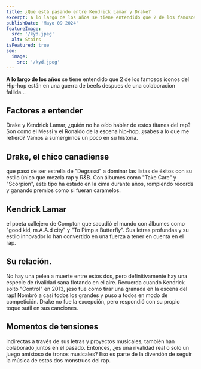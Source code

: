 ```yaml
---
title: ¿Que está pasando entre Kendrick Lamar y Drake?
excerpt: A lo largo de los años se tiene entendido que 2 de los famosos iconos del Hip-hop están en una guerra de beefs despues de una colaboracion fallida...
publishDate: 'Mayo 09 2024'
featureImage:
  src: '/kyd.jpeg'
  alt: Stairs
isFeatured: true
seo:
  image:
    src: '/kyd.jpeg'
---
```


**A lo largo de los años** se tiene entendido que 2 de los famosos iconos del Hip-hop están en una guerra de beefs despues de una colaboracion fallida...

## Factores a entender 

Drake y Kendrick Lamar, ¿quién no ha oído hablar de estos titanes del rap? Son como el Messi y el Ronaldo de la escena hip-hop, ¿sabes a lo que me refiero? Vamos a sumergirnos un poco en su historia.

## Drake, el chico canadiense
 que pasó de ser estrella de "Degrassi" a dominar las listas de éxitos con su estilo único que mezcla rap y R&B. Con álbumes como "Take Care" y "Scorpion", este tipo ha estado en la cima durante años, rompiendo récords y ganando premios como si fueran caramelos.

## Kendrick Lamar

 el poeta callejero de Compton que sacudió el mundo con álbumes como "good kid, m.A.A.d city" y "To Pimp a Butterfly". Sus letras profundas y su estilo innovador lo han convertido en una fuerza a tener en cuenta en el rap.

## Su relación. 
No hay una pelea a muerte entre estos dos, pero definitivamente hay una especie de rivalidad sana flotando en el aire. Recuerda cuando Kendrick soltó "Control" en 2013, ¡eso fue como tirar una granada en la escena del rap! Nombró a casi todos los grandes y puso a todos en modo de competición. Drake no fue la excepción, pero respondió con su propio toque sutil en sus canciones.
## Momentos de tensiones 

indirectas a través de sus letras y proyectos musicales, también han colaborado juntos en el pasado. Entonces, ¿es una rivalidad real o solo un juego amistoso de tronos musicales? Eso es parte de la diversión de seguir la música de estos dos monstruos del rap.

